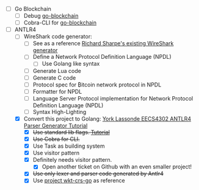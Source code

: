 - [ ] Go Blockchain
    - [ ] Debug [go-blockchain](https://github.com/mkohlhaas/go-blockchain)
    - [ ] Cobra-CLI for [go-blockchain](https://github.com/mkohlhaas/go-blockchain)
- [ ] ANTLR4
    - [ ] WireShark code generator:
        - [ ] See as a reference [Richard Sharpe's existing WireShark generator](https://gitlab.com/realrichardsharpe/wireshark-generator)
        - [ ] Define a Network Protocol Definition Language (NPDL)
            - [ ] Use Golang like syntax
        - [ ] Generate Lua code
        - [ ] Generate C code
        - [ ] Protocol spec for ₿itcoin network protocol in NPDL
        - [ ] Formatter for NPDL
        - [ ] Language Server Protocol implementation for Network Protocol Definition Language (NPDL)
        - [ ] Syntax High-Lighting
    - [x] Convert this project to Golang: [York Lassonde EECS4302 ANTLR4 Parser Generator Tutorial](https://www.youtube.com/playlist?list=PL5dxAmCmjv_4FGYtGzcvBeoS-BobRTJLq)
        - [x] ~~Use standard lib flags. [Tutorial](https://www.digitalocean.com/community/tutorials/how-to-use-the-flag-package-in-go)~~
        - [x] ~~Use Cobra for CLI.~~
        - [x] Use Task as building system
        - [x] Use visitor pattern
        - [x] Definitely needs visitor pattern.
            - [x] Open another ticket on Github with an even smaller project!
        - [x] ~~Use only lexer and parser code generated by Antlr4~~
        - [x] Use [project wkt-crs-go](https://github.com/fikin/wkt-crs-go) as reference
